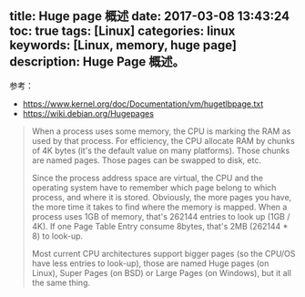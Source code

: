 title: Huge page 概述 
date: 2017-03-08 13:43:24
toc: true
tags: [Linux]
categories: linux
keywords: [Linux, memory, huge page]
description: Huge Page 概述。
---

参考：

* https://www.kernel.org/doc/Documentation/vm/hugetlbpage.txt
* https://wiki.debian.org/Hugepages

> When a process uses some memory, the CPU is marking the RAM as used by that process. For efficiency, the CPU allocate RAM by chunks of 4K bytes (it's the default value on many platforms). Those chunks are named pages. Those pages can be swapped to disk, etc.
> 
> Since the process address space are virtual, the CPU and the operating system have to remember which page belong to which process, and where it is stored. Obviously, the more pages you have, the more time it takes to find where the memory is mapped. When a process uses 1GB of memory, that's 262144 entries to look up (1GB / 4K). If one Page Table Entry consume 8bytes, that's 2MB (262144 * 8) to look-up.
> 
> Most current CPU architectures support bigger pages (so the CPU/OS have less entries to look-up), those are named Huge pages (on Linux), Super Pages (on BSD) or Large Pages (on Windows), but it all the same thing.
